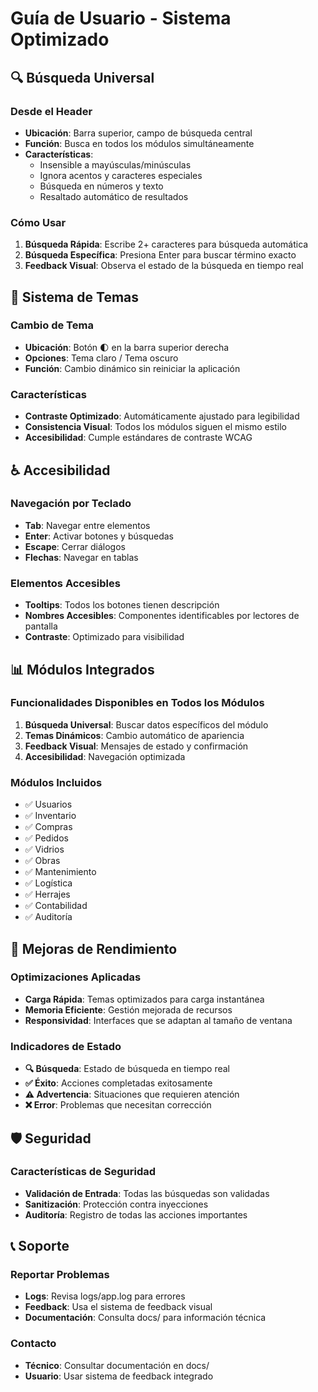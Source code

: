 # Guía de Usuario - Sistema Optimizado

## 🔍 Búsqueda Universal

### Desde el Header
- **Ubicación**: Barra superior, campo de búsqueda central
- **Función**: Busca en todos los módulos simultáneamente
- **Características**:
  - Insensible a mayúsculas/minúsculas
  - Ignora acentos y caracteres especiales
  - Búsqueda en números y texto
  - Resaltado automático de resultados

### Cómo Usar
1. **Búsqueda Rápida**: Escribe 2+ caracteres para búsqueda automática
2. **Búsqueda Específica**: Presiona Enter para buscar término exacto
3. **Feedback Visual**: Observa el estado de la búsqueda en tiempo real

## 🎨 Sistema de Temas

### Cambio de Tema
- **Ubicación**: Botón 🌓 en la barra superior derecha
- **Opciones**: Tema claro / Tema oscuro
- **Función**: Cambio dinámico sin reiniciar la aplicación

### Características
- **Contraste Optimizado**: Automáticamente ajustado para legibilidad
- **Consistencia Visual**: Todos los módulos siguen el mismo estilo
- **Accesibilidad**: Cumple estándares de contraste WCAG

## ♿ Accesibilidad

### Navegación por Teclado
- **Tab**: Navegar entre elementos
- **Enter**: Activar botones y búsquedas
- **Escape**: Cerrar diálogos
- **Flechas**: Navegar en tablas

### Elementos Accesibles
- **Tooltips**: Todos los botones tienen descripción
- **Nombres Accesibles**: Componentes identificables por lectores de pantalla
- **Contraste**: Optimizado para visibilidad

## 📊 Módulos Integrados

### Funcionalidades Disponibles en Todos los Módulos
1. **Búsqueda Universal**: Buscar datos específicos del módulo
2. **Temas Dinámicos**: Cambio automático de apariencia
3. **Feedback Visual**: Mensajes de estado y confirmación
4. **Accesibilidad**: Navegación optimizada

### Módulos Incluidos
- ✅ Usuarios
- ✅ Inventario
- ✅ Compras
- ✅ Pedidos
- ✅ Vidrios
- ✅ Obras
- ✅ Mantenimiento
- ✅ Logística
- ✅ Herrajes
- ✅ Contabilidad
- ✅ Auditoría

## 🚀 Mejoras de Rendimiento

### Optimizaciones Aplicadas
- **Carga Rápida**: Temas optimizados para carga instantánea
- **Memoria Eficiente**: Gestión mejorada de recursos
- **Responsividad**: Interfaces que se adaptan al tamaño de ventana

### Indicadores de Estado
- **🔍 Búsqueda**: Estado de búsqueda en tiempo real
- **✅ Éxito**: Acciones completadas exitosamente
- **⚠️ Advertencia**: Situaciones que requieren atención
- **❌ Error**: Problemas que necesitan corrección

## 🛡️ Seguridad

### Características de Seguridad
- **Validación de Entrada**: Todas las búsquedas son validadas
- **Sanitización**: Protección contra inyecciones
- **Auditoría**: Registro de todas las acciones importantes

## 📞 Soporte

### Reportar Problemas
- **Logs**: Revisa logs/app.log para errores
- **Feedback**: Usa el sistema de feedback visual
- **Documentación**: Consulta docs/ para información técnica

### Contacto
- **Técnico**: Consultar documentación en docs/
- **Usuario**: Usar sistema de feedback integrado
